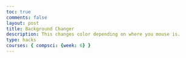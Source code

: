 ```yaml
---
toc: true
comments: false
layout: post
title: Background Changer
description: This changes color depending on where you mouse is.
type: hacks
courses: { compsci: {week: 6} }
--- 
```

<html>
<head>
    <title>Mouse Position Color Changer</title>
    <style>
        body {
            margin: 0;
            overflow: hidden;
            transition: background-color 0.3s;
        }
    </style>
</head>
<body>
    <script>
        const body = document.body;
        // Function to change the background color based on mouse position
        function changeBackgroundColor(event) {
            // Calculate the color values based on mouse position
            const red = Math.round((event.clientX / window.innerWidth) * 255);
            const green = Math.round((event.clientY / window.innerHeight) * 255);
            const blue = 100; // You can adjust this value for the blue component
            // Set the background color
            body.style.backgroundColor = `rgb(${red},${green},${blue})`;
        }
        // Add event listener to track mouse movement
        document.addEventListener("mousemove", changeBackgroundColor);
    </script>
</body>
</html>
